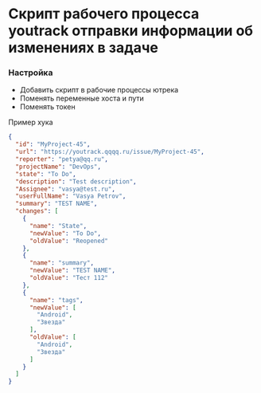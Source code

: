 # Скрипт рабочего процесса youtrack отправки информации об изменениях в задаче

### Настройка

* Добавить скрипт в рабочие процессы ютрека 
* Поменять переменные хоста и пути
* Поменять токен


<summary>Пример хука</summary>

```json 
{
  "id": "MyProject-45",
  "url": "https://youtrack.qqqq.ru/issue/MyProject-45",
  "reporter": "petya@qq.ru",
  "projectName": "DevOps",
  "state": "To Do",
  "description": "Test description",
  "Assignee": "vasya@test.ru",
  "userFullName": "Vasya Petrov",
  "summary": "TEST NAME",
  "changes": [
    {
      "name": "State",
      "newValue": "To Do",
      "oldValue": "Reopened"
    },
    {
      "name": "summary",
      "newValue": "TEST NAME",
      "oldValue": "Тест 112"
    },
    {
      "name": "tags",
      "newValue": [
        "Android",
        "Звезда"
      ],
      "oldValue": [
        "Android",
        "Звезда"
      ]
    }
  ]
}



```

